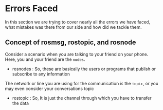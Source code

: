 # Errors Faced
In this section we are trying to cover nearly all the errors we have faced, what mistakes was there from our side and how did we tackle them.
 
## Concept of rosmsg, rostopic, and rosnode

Consider a scenario when you are talking to your friend on your phone.
Here, you and your friend are the `nodes`. 
* rosnodes : So, these are basically the users or programs that publish or subscribe to any information

The network or line you are using for the communication is the `topic`, or you may even consider your conversations topic
* rostopic : So, It is just the channel through which you have to transfer the data

